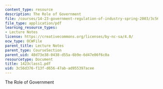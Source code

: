 ```yaml
---
content_type: resource
description: The Role of Government
file: /courses/14-23-government-regulation-of-industry-spring-2003/3c56d376f13fd65647abad955397acee_1423class1.pdf
file_type: application/pdf
learning_resource_types:
- Lecture Notes
license: https://creativecommons.org/licenses/by-nc-sa/4.0/
ocw_type: OCWFile
parent_title: Lecture Notes
parent_type: CourseSection
parent_uid: 48d73e38-0438-d55a-6b9e-6d47e06f6c0a
resourcetype: Document
title: 1423class1.pdf
uid: 3c56d376-f13f-d656-47ab-ad955397acee
---
```

The Role of Government